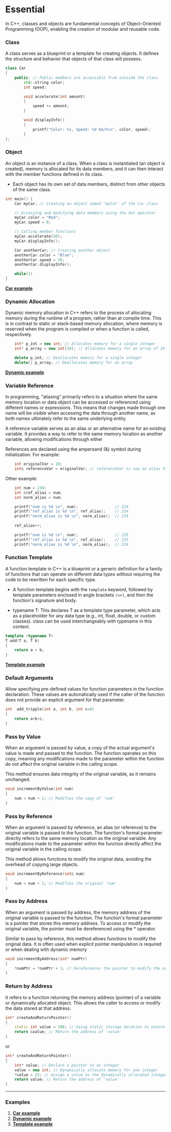 # Essential

In C++, classes and objects are fundamental concepts of Object-Oriented
Programming (OOP), enabling the creation of modular and reusable code.

### Class

A class serves as a blueprint or a template for creating objects. It defines the
structure and behavior that objects of that class will possess. 

```Cpp
class Car
{
    public: // Public members are accessible from outside the class
        std::string color;
        int speed;

        void accelerate(int amount)
        {
            speed += amount;
        }

        void displayInfo()
        {
            printf("Color: %s, Speed: %d km/h\n", color, speed);
        }
};
```

### Object

An object is an instance of a class. When a class is instantiated (an object is
created), memory is allocated for its data members, and it can then interact
with the member functions defined in its class.

- Each object has its own set of data members, distinct from other objects of the
same class.

```Cpp
int main() {
    Car myCar; // Creating an object named 'myCar' of the Car class

    // Accessing and modifying data members using the dot operator
    myCar.color = "Red";
    myCar.speed = 0;

    // Calling member functions
    myCar.accelerate(50);
    myCar.displayInfo(); 

    Car anotherCar; // Creating another object
    anotherCar.color = "Blue";
    anotherCar.speed = 20;
    anotherCar.displayInfo(); 

    while(1)
}
```

**[Car example](App/Src/car.cpp)**

### Dynamic Allocation

Dynamic memory allocation in C++ refers to the process of allocating memory
during the runtime of a program, rather than at compile time. This is in
contrast to static or stack-based memory allocation, where memory is reserved
when the program is compiled or when a function is called, respectively.

```Cpp
    int* p_int = new int; // Allocates memory for a single integer
    int* p_array = new int[10]; // Allocates memory for an array of 10 integers

    delete p_int; // Deallocates memory for a single integer
    delete[] p_array; // Deallocates memory for an array
```

**[Dynamic example](App/Src/dynamic.cpp)**

### Variable Reference

In programming, "aliasing" primarily refers to a situation where the same memory
location or data object can be accessed or referenced using different names or
expressions. This means that changes made through one name will be visible when
accessing the data through another name, as both names ultimately refer to the
same underlying entity.

A reference variable serves as an alias or an alternative name for an existing
variable. It provides a way to refer to the same memory location as another
variable, allowing modifications through either

References are declared using the ampersand (&) symbol during initialization. For example:

```cpp
    int originalVar = 10;
    int& referenceVar = originalVar; // referenceVar is now an alias for originalVar
```

Other example:

```cpp
    int num = 234;
    int &ref_alias = num;
    int norm_alias = num;

	printf("num is %d \n", num);                // 234
	printf("ref_alias is %d \n", ref_alias);    // 234
	printf("norm_alias is %d \n", norm_alias);  // 234
        
    ref_alias++;

	printf("num is %d \n", num);                // 235
	printf("ref_alias is %d \n", ref_alias);    // 235
	printf("norm_alias is %d \n", norm_alias);  // 234
```

### Function Template

A function template in C++ is a blueprint or a generic definition for a family
of functions that can operate on different data types without requiring the code
to be rewritten for each specific type. 

- A function template begins with the `template` keyword, followed by template
parameters enclosed in angle brackets `(<>)`, and then the function's signature
and body.

- typename T: This declares T as a template type parameter, which acts as a
placeholder for any data type (e.g., int, float, double, or custom classes).
class can be used interchangeably with typename in this context.

```cpp
template <typename T>
T add(T a, T b) 
{
    return a + b;
}
```

**[Template example](App/Src/template.cpp)**

### Default Arguments

Allow specifying pre-defined values for function parameters in the function
declaration. These values are automatically used if the caller of the function
does not provide an explicit argument for that parameter.

```cpp
int  add_tripple(int a, int b, int c=0)
{
    return a+b+c;
}
```

### Pass by Value

When an argument is passed by value, a copy of the actual argument's value is
made and passed to the function.  The function operates on this copy, meaning
any modifications made to the parameter within the function do not affect the
original variable in the calling scope.

This method ensures data integrity of the original variable, as it remains unchanged.

```cpp
void incrementByValue(int num)
{
    num = num + 1; // Modifies the copy of 'num'
}
```

### Pass by Reference

When an argument is passed by reference, an alias (or reference) to the original
variable is passed to the function.  The function's formal parameter directly
refers to the same memory location as the original variable.  Any modifications
made to the parameter within the function directly affect the original variable
in the calling scope.

This method allows functions to modify the original data,
avoiding the overhead of copying large objects.

```cpp
void incrementByReference(int& num)
{
    num = num + 1; // Modifies the original 'num'
}
```

### Pass by Address

When an argument is passed by address, the memory address of the original
variable is passed to the function.  The function's formal parameter is a
pointer that stores this memory address.  To access or modify the original
variable, the pointer must be dereferenced using the * operator.

Similar to pass by reference, this method allows functions to modify the
original data. It is often used when explicit pointer manipulation is required
or when dealing with dynamic memory

```cpp
void incrementByAddress(int* numPtr)
{
    *numPtr = *numPtr + 1; // Dereferences the pointer to modify the original value
}
```

### Return by Address

It refers to a function returning the memory address (pointer) of a variable or
dynamically allocated object. This allows the caller to access or modify the
data stored at that address.

```cpp
int* createAndReturnPointer()
{
    static int value = 100; // Using static storage duration to ensure the variable exists after the function returns
    return &value; // Return the address of 'value'
}
```

or

```cpp
int* createAndReturnPointer()
{
    int* value; // Declare a pointer to an integer
    value = new int; // Dynamically allocate memory for one integer
    *value = 25; // Assign a value to the dynamically allocated integer
    return value; // Return the address of 'value'
}
```

---

### Examples

1. **[Car example](App/Src/car.cpp)**
2. **[Dynamic example](App/Src/dynamic.cpp)**
3. **[Template example](App/Src/template.cpp)**